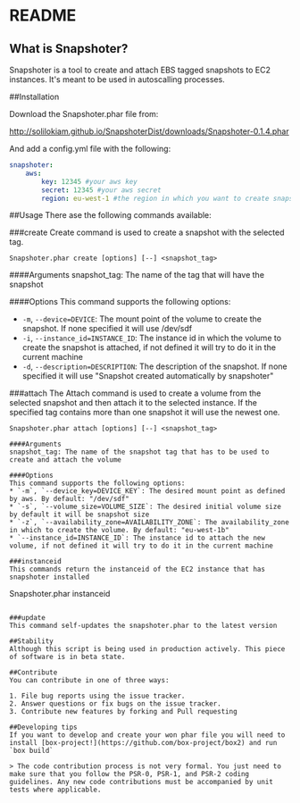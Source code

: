 # README


## What is Snapshoter?
Snapshoter is a tool to create and attach EBS tagged snapshots to EC2 instances. 
It's meant to be used in autoscalling processes.

##Installation

Download the Snapshoter.phar file from:

http://solilokiam.github.io/SnapshoterDist/downloads/Snapshoter-0.1.4.phar

And add a config.yml file with the following:

```yml
snapshoter:
    aws:
        key: 12345 #your aws key
        secret: 12345 #your aws secret
        region: eu-west-1 #the region in which you want to create snapshots
```

##Usage
There ase the following commands available:

###create
Create command is used to create a snapshot with the selected tag.

```
Snapshoter.phar create [options] [--] <snapshot_tag>
```
####Arguments
snapshot_tag: The name of the tag that will have the snapshot

####Options
This command supports the following options:
* `-m`, `--device=DEVICE`: The mount point of the volume to create the snapshot. If none specified it will use /dev/sdf
* `-i`, `--instance_id=INSTANCE_ID`: The instance id in which the volume to create the snapshot is attached, if not defined it will try to do it in the current machine
* `-d`, `--description=DESCRIPTION`: The description of the snapshot. If none specified it will use "Snapshot created automatically by snapshoter"

###attach
The Attach command is used to create a volume from the selected snapshot and then attach it to the selected instance. If the specified tag contains more than one snapshot it will use the newest one.

```
Snapshoter.phar attach [options] [--] <snapshot_tag>

####Arguments
snapshot_tag: The name of the snapshot tag that has to be used to create and attach the volume

####Options
This command supports the following options:
* `-m`, `--device_key=DEVICE_KEY`: The desired mount point as defined by aws. By default: "/dev/sdf"
* `-s`, `--volume_size=VOLUME_SIZE`: The desired initial volume size by default it will be snapshot size
* `-z`, `--availability_zone=AVAILABILITY_ZONE`: The availability_zone in which to create the volume. By default: "eu-west-1b"
* `--instance_id=INSTANCE_ID`: The instance id to attach the new volume, if not defined it will try to do it in the current machine

###instanceid
This commands return the instanceid of the EC2 instance that has snapshoter installed

```
Snapshoter.phar instanceid
```

###update
This command self-updates the snapshoter.phar to the latest version

##Stability
Although this script is being used in production actively. This piece of software is in beta state.

##Contribute
You can contribute in one of three ways:

1. File bug reports using the issue tracker.
2. Answer questions or fix bugs on the issue tracker.
3. Contribute new features by forking and Pull requesting

##Developing tips
If you want to develop and create your won phar file you will need to install [box-project!](https://github.com/box-project/box2) and run `box build`

> The code contribution process is not very formal. You just need to make sure that you follow the PSR-0, PSR-1, and PSR-2 coding guidelines. Any new code contributions must be accompanied by unit tests where applicable.




